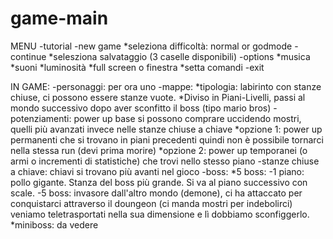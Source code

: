 # game-main
MENU
-tutorial
-new game
  *seleziona difficoltà: normal or godmode
-continue
  *selesziona salvataggio (3 caselle disponibili)
-options
  *musica
  *suoni
  *luminosità
  *full screen o finestra
  *setta comandi
-exit

IN GAME:
-personaggi: per ora uno
-mappe: 
  *tipologia: labirinto con stanze chiuse, ci possono essere stanze vuote. 
  *Diviso in Piani-Livelli, passi al mondo successivo dopo aver sconfitto il boss (tipo mario bros) 
-potenziamenti: power up base si possono comprare uccidendo mostri, quelli più avanzati invece nelle stanze chiuse a chiave
  *opzione 1: power up permanenti che si trovano in piani precedenti quindi non è possibile tornarci nella stessa run (devi prima morire)
  *opzione 2: power up temporanei (o armi o incrementi di statistiche) che trovi nello stesso piano
-stanze chiuse a chiave: chiavi si trovano più avanti nel gioco
-boss:
  *5 boss:
    -1 piano: pollo gigante. Stanza del boss più grande. Si va al piano successivo con scale.
    -5 boss: invasore dall'altro mondo (demone), ci ha attaccato per conquistarci attraverso il doungeon (ci manda mostri per indebolirci) veniamo teletrasportati nella sua dimensione e lì dobbiamo sconfiggerlo.
  *miniboss: da vedere
  
